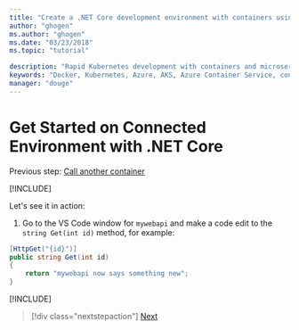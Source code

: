 ```yaml
---
title: "Create a .NET Core development environment with containers using Kubernetes in the cloud - Step 6 - Learn about team development | Microsoft Docs"
author: "ghogen"
ms.author: "ghogen"
ms.date: "03/23/2018"
ms.topic: "tutorial"

description: "Rapid Kubernetes development with containers and microservices on Azure"
keywords: "Docker, Kubernetes, Azure, AKS, Azure Container Service, containers"
manager: "douge"
---
```

# Get Started on Connected Environment with .NET Core

Previous step: [Call another container](get-started-netcore-05.md)

[!INCLUDE[](includes/team-development-1.md)]

Let's see it in action:
1. Go to the VS Code window for `mywebapi` and make a code edit to the `string Get(int id)` method, for example:

```csharp
[HttpGet("{id}")]
public string Get(int id)
{
    return "mywebapi now says something new";
}
```

[!INCLUDE[](includes/team-development-2.md)]

> [!div class="nextstepaction"]
> [Next](get-started-netcore-07.md)
